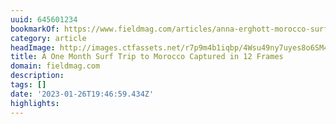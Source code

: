 ```yaml
---
uuid: 645601234
bookmarkOf: https://www.fieldmag.com/articles/anna-erghott-morocco-surf-35mm?mc_cid=83c0f45d91&mc_eid=561e2e9468
category: article
headImage: http://images.ctfassets.net/r7p9m4b1iqbp/4Wsu49ny7uyes8o6SM4k2i/3deeb7ddd38b5d137aca5f3f763ded77/Anna-Ehrgott-Morocco-Surf-15.jpg?w=1000
title: A One Month Surf Trip to Morocco Captured in 12 Frames
domain: fieldmag.com
description:
tags: []
date: '2023-01-26T19:46:59.434Z'
highlights:
---
```




